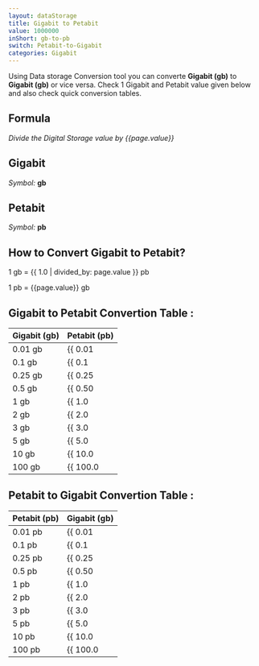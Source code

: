 ```yaml
---
layout: dataStorage
title: Gigabit to Petabit
value: 1000000
inShort: gb-to-pb
switch: Petabit-to-Gigabit
categories: Gigabit
---
```


Using Data storage Conversion tool you can converte **Gigabit (gb)** to **Gigabit (gb)** or vice versa. Check 1 Gigabit and Petabit value given below and also check quick conversion tables.

## Formula
*Divide the Digital Storage value by {{page.value}}*

## Gigabit
*Symbol:* **gb**

## Petabit
*Symbol:* **pb**

## How to Convert Gigabit to Petabit?

1 gb = {{ 1.0 | divided_by: page.value }} pb

1 pb = {{page.value}} gb


## Gigabit to Petabit Convertion Table :

| Gigabit (gb) | Petabit (pb) |
| ---- | ---- |
| 0.01 gb | {{ 0.01 | divided_by: page.value | round: 12 }} pb |
| 0.1 gb | {{ 0.1 | divided_by: page.value | round: 12 }} pb |
| 0.25 gb | {{ 0.25 | divided_by: page.value | round: 12 }} pb |
| 0.5 gb | {{ 0.50 | divided_by: page.value | round: 12 }} pb |
| 1 gb | {{ 1.0 | divided_by: page.value | round: 12 }} pb |
| 2 gb | {{ 2.0 | divided_by: page.value | round: 12 }} pb |
| 3 gb | {{ 3.0 | divided_by: page.value | round: 12 }} pb |
| 5 gb | {{ 5.0 | divided_by: page.value | round: 12 }} pb |
| 10 gb | {{ 10.0 | divided_by: page.value | round: 12 }} pb |
| 100 gb | {{ 100.0 | divided_by: page.value | round: 12 }} pb |

## Petabit to Gigabit Convertion Table :

| Petabit (pb) | Gigabit (gb) |
| ---- | ---- |
| 0.01 pb | {{ 0.01 | times: page.value | round: 12 }} gb |
| 0.1 pb | {{ 0.1 | times: page.value | round: 12 }} gb |
| 0.25 pb | {{ 0.25 | times: page.value | round: 12 }} gb |
| 0.5 pb | {{ 0.50 | times: page.value | round: 12 }} gb |
| 1 pb | {{ 1.0 | times: page.value | round: 12 }} gb |
| 2 pb | {{ 2.0 | times: page.value | round: 12 }} gb |
| 3 pb | {{ 3.0 | times: page.value | round: 12 }} gb |
| 5 pb | {{ 5.0 | times: page.value | round: 12 }} gb |
| 10 pb | {{ 10.0 | times: page.value | round: 12 }} gb |
| 100 pb | {{ 100.0 | times: page.value | round: 12 }} gb |


<script>
document.getElementById('selectInput')[10].selected = true
document.getElementById('selectOutput')[18].selected = true
</script>
